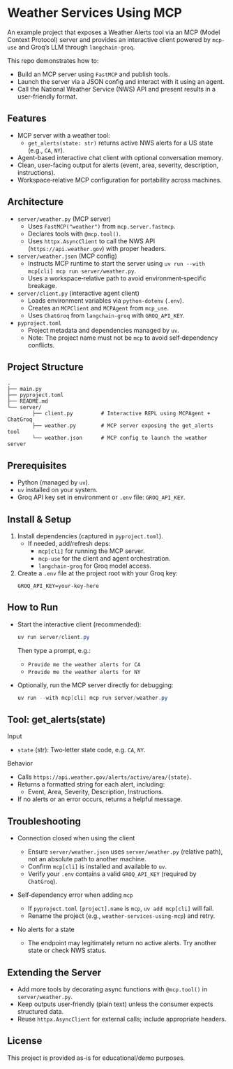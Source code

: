 Weather Services Using MCP
==========================

An example project that exposes a Weather Alerts tool via an MCP (Model Context Protocol) server and provides an interactive client powered by `mcp-use` and Groq’s LLM through `langchain-groq`.

This repo demonstrates how to:
- Build an MCP server using `FastMCP` and publish tools.
- Launch the server via a JSON config and interact with it using an agent.
- Call the National Weather Service (NWS) API and present results in a user-friendly format.


Features
--------
- MCP server with a weather tool:
	- `get_alerts(state: str)` returns active NWS alerts for a US state (e.g., `CA`, `NY`).
- Agent-based interactive chat client with optional conversation memory.
- Clean, user-facing output for alerts (event, area, severity, description, instructions).
- Workspace‑relative MCP configuration for portability across machines.


Architecture
------------
- `server/weather.py` (MCP server)
	- Uses `FastMCP("weather")` from `mcp.server.fastmcp`.
	- Declares tools with `@mcp.tool()`.
	- Uses `httpx.AsyncClient` to call the NWS API (`https://api.weather.gov`) with proper headers.
- `server/weather.json` (MCP config)
	- Instructs MCP runtime to start the server using `uv run --with mcp[cli] mcp run server/weather.py`.
	- Uses a workspace‑relative path to avoid environment‑specific breakage.
- `server/client.py` (interactive agent client)
	- Loads environment variables via `python-dotenv` (`.env`).
	- Creates an `MCPClient` and `MCPAgent` from `mcp_use`.
	- Uses `ChatGroq` from `langchain-groq` with `GROQ_API_KEY`.
- `pyproject.toml`
	- Project metadata and dependencies managed by `uv`.
	- Note: The project name must not be `mcp` to avoid self‑dependency conflicts.


Project Structure
-----------------
```
.
├── main.py
├── pyproject.toml
├── README.md
└── server/
		├── client.py         # Interactive REPL using MCPAgent + ChatGroq
		├── weather.py        # MCP server exposing the get_alerts tool
		└── weather.json      # MCP config to launch the weather server
```


Prerequisites
-------------
- Python (managed by `uv`).
- `uv` installed on your system.
- Groq API key set in environment or `.env` file: `GROQ_API_KEY`.


Install & Setup
---------------
1. Install dependencies (captured in `pyproject.toml`).
	 - If needed, add/refresh deps:
		 - `mcp[cli]` for running the MCP server.
		 - `mcp-use` for the client and agent orchestration.
		 - `langchain-groq` for Groq model access.
2. Create a `.env` file at the project root with your Groq key:
	 ```env
	 GROQ_API_KEY=your-key-here
	 ```


How to Run
----------
- Start the interactive client (recommended):
	```powershell
	uv run server/client.py
	```
	Then type a prompt, e.g.:
	- `Provide me the weather alerts for CA`
	- `Provide me the weather alerts for NY`

- Optionally, run the MCP server directly for debugging:
	```powershell
	uv run --with mcp[cli] mcp run server/weather.py
	```


Tool: get_alerts(state)
-----------------------
Input
- `state` (str): Two‑letter state code, e.g. `CA`, `NY`.

Behavior
- Calls `https://api.weather.gov/alerts/active/area/{state}`.
- Returns a formatted string for each alert, including:
	- Event, Area, Severity, Description, Instructions.
- If no alerts or an error occurs, returns a helpful message.


Troubleshooting
---------------
- Connection closed when using the client
	- Ensure `server/weather.json` uses `server/weather.py` (relative path), not an absolute path to another machine.
	- Confirm `mcp[cli]` is installed and available to `uv`.
	- Verify your `.env` contains a valid `GROQ_API_KEY` (required by `ChatGroq`).

- Self‑dependency error when adding `mcp`
	- If `pyproject.toml` `[project].name` is `mcp`, `uv add mcp[cli]` will fail.
	- Rename the project (e.g., `weather-services-using-mcp`) and retry.

- No alerts for a state
	- The endpoint may legitimately return no active alerts. Try another state or check NWS status.


Extending the Server
--------------------
- Add more tools by decorating async functions with `@mcp.tool()` in `server/weather.py`.
- Keep outputs user‑friendly (plain text) unless the consumer expects structured data.
- Reuse `httpx.AsyncClient` for external calls; include appropriate headers.


License
-------
This project is provided as-is for educational/demo purposes.
